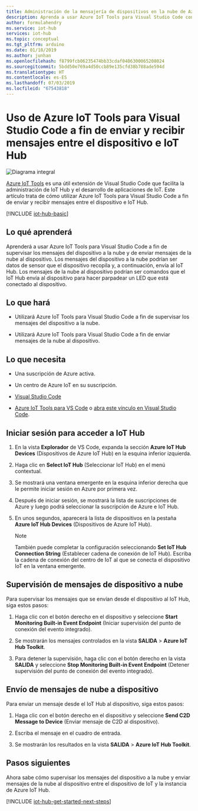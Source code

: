 ```yaml
---
title: Administración de la mensajería de dispositivos en la nube de Azure IoT Hub con Herramientas de Azure IoT para Visual Studio Code | Microsoft Docs
description: Aprenda a usar Azure IoT Tools para Visual Studio Code con el fin de supervisar los mensajes del dispositivo a la nube y enviar mensajes de la nube al dispositivo en Azure IoT Hub.
author: formulahendry
ms.service: iot-hub
services: iot-hub
ms.topic: conceptual
ms.tgt_pltfrm: arduino
ms.date: 01/18/2019
ms.author: junhan
ms.openlocfilehash: f8799fcb06235474bb33cdaf0406300065208024
ms.sourcegitcommit: 5bdd50e769a4d50ccb89e135cfd38b788ade594d
ms.translationtype: HT
ms.contentlocale: es-ES
ms.lasthandoff: 07/03/2019
ms.locfileid: "67543818"
---
```

# <a name="use-azure-iot-tools-for-visual-studio-code-to-send-and-receive-messages-between-your-device-and-iot-hub"></a>Uso de Azure IoT Tools para Visual Studio Code a fin de enviar y recibir mensajes entre el dispositivo e IoT Hub

![Diagrama integral](./media/iot-hub-vscode-iot-toolkit-cloud-device-messaging/e-to-e-diagram.png)

[Azure IoT Tools](https://marketplace.visualstudio.com/items?itemName=vsciot-vscode.azure-iot-toolkit) es una útil extensión de Visual Studio Code que facilita la administración de IoT Hub y el desarrollo de aplicaciones de IoT. Este artículo trata de cómo utilizar Azure IoT Tools para Visual Studio Code a fin de enviar y recibir mensajes entre el dispositivo e IoT Hub.

[!INCLUDE [iot-hub-basic](../../includes/iot-hub-basic-partial.md)]

## <a name="what-you-will-learn"></a>Lo qué aprenderá

Aprenderá a usar Azure IoT Tools para Visual Studio Code a fin de supervisar los mensajes del dispositivo a la nube y de enviar mensajes de la nube al dispositivo. Los mensajes del dispositivo a la nube podrían ser datos de sensor que el dispositivo recopila y, a continuación, envía al IoT Hub. Los mensajes de la nube al dispositivo podrían ser comandos que el IoT Hub envía al dispositivo para hacer parpadear un LED que está conectado al dispositivo.

## <a name="what-you-will-do"></a>Lo que hará

* Utilizará Azure IoT Tools para Visual Studio Code a fin de supervisar los mensajes del dispositivo a la nube.

* Utilizará Azure IoT Tools para Visual Studio Code a fin de enviar mensajes de la nube al dispositivo.

## <a name="what-you-need"></a>Lo que necesita

* Una suscripción de Azure activa.

* Un centro de Azure IoT en su suscripción.

* [Visual Studio Code](https://code.visualstudio.com/)

* [Azure IoT Tools para VS Code](https://marketplace.visualstudio.com/items?itemName=vsciot-vscode.azure-iot-tools) o [abra este vínculo en Visual Studio Code](vscode:extension/vsciot-vscode.azure-iot-tools).

## <a name="sign-in-to-access-your-iot-hub"></a>Iniciar sesión para acceder a IoT Hub

1. En la vista **Explorador** de VS Code, expanda la sección **Azure IoT Hub Devices** (Dispositivos de Azure IoT Hub) en la esquina inferior izquierda.

2. Haga clic en **Select IoT Hub** (Seleccionar IoT Hub) en el menú contextual.

3. Se mostrará una ventana emergente en la esquina inferior derecha que le permite iniciar sesión en Azure por primera vez.

4. Después de iniciar sesión, se mostrará la lista de suscripciones de Azure y luego podrá seleccionar la suscripción de Azure e IoT Hub.

5. En unos segundos, aparecerá la lista de dispositivos en la pestaña **Azure IoT Hub Devices** (Dispositivos de Azure IoT Hub).

   > [!Note]
   > También puede completar la configuración seleccionando **Set IoT Hub Connection String** (Establecer cadena de conexión de IoT Hub). Escriba la cadena de conexión del centro de IoT al que se conecta el dispositivo IoT en la ventana emergente.

## <a name="monitor-device-to-cloud-messages"></a>Supervisión de mensajes de dispositivo a nube

Para supervisar los mensajes que se envían desde el dispositivo al IoT Hub, siga estos pasos:

1. Haga clic con el botón derecho en el dispositivo y seleccione **Start Monitoring Built-in Event Endpoint** (Iniciar supervisión del punto de conexión del evento integrado).

2. Se mostrarán los mensajes controlados en la vista **SALIDA** > **Azure IoT Hub Toolkit**.

3. Para detener la supervisión, haga clic con el botón derecho en la vista **SALIDA** y seleccione **Stop Monitoring Built-in Event Endpoint** (Detener supervisión del punto de conexión del evento integrado).

## <a name="send-cloud-to-device-messages"></a>Envío de mensajes de nube a dispositivo

Para enviar un mensaje desde el IoT Hub al dispositivo, siga estos pasos:

1. Haga clic con el botón derecho en el dispositivo y seleccione **Send C2D Message to Device** (Enviar mensaje de C2D al dispositivo).

2. Escriba el mensaje en el cuadro de entrada.

3. Se mostrarán los resultados en la vista **SALIDA** > **Azure IoT Hub Toolkit**.

## <a name="next-steps"></a>Pasos siguientes

Ahora sabe cómo supervisar los mensajes del dispositivo a la nube y enviar mensajes de la nube al dispositivo entre el dispositivo de IoT y la instancia de Azure IoT Hub.

[!INCLUDE [iot-hub-get-started-next-steps](../../includes/iot-hub-get-started-next-steps.md)]